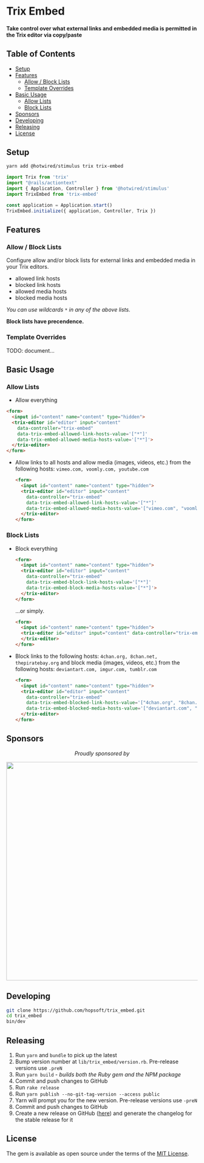 # Trix Embed

#### Take control over what external links and embedded media is permitted in the Trix editor via copy/paste

<!-- Tocer[start]: Auto-generated, don't remove. -->

## Table of Contents

  - [Setup](#setup)
  - [Features](#features)
    - [Allow / Block Lists](#allow--block-lists)
    - [Template Overrides](#template-overrides)
  - [Basic Usage](#basic-usage)
    - [Allow Lists](#allow-lists)
    - [Block Lists](#block-lists)
  - [Sponsors](#sponsors)
  - [Developing](#developing)
  - [Releasing](#releasing)
  - [License](#license)

<!-- Tocer[finish]: Auto-generated, don't remove. -->

## Setup

```sh
yarn add @hotwired/stimulus trix trix-embed
```

```js
import Trix from 'trix'
import "@rails/actiontext"
import { Application, Controller } from '@hotwired/stimulus'
import TrixEmbed from 'trix-embed'

const application = Application.start()
TrixEmbed.initialize({ application, Controller, Trix })
```

## Features

### Allow / Block Lists

Configure allow and/or block lists for external links and embedded media in your Trix editors.

- allowed link hosts
- blocked link hosts
- allowed media hosts
- blocked media hosts

_You can use wildcards `*` in any of the above lists._

__Block lists have precendence.__

### Template Overrides

TODO: document...

## Basic Usage

### Allow Lists

- Allow everything

```html
<form>
  <input id="content" name="content" type="hidden">
  <trix-editor id="editor" input="content"
    data-controller="trix-embed"
    data-trix-embed-allowed-link-hosts-value='["*"]'
    data-trix-embed-allowed-media-hosts-value='["*"]'>
  </trix-editor>
</form>
```

- Allow links to all hosts and allow media (images, videos, etc.) from the following hosts: `vimeo.com, voomly.com, youtube.com`

    ```html
    <form>
      <input id="content" name="content" type="hidden">
      <trix-editor id="editor" input="content"
        data-controller="trix-embed"
        data-trix-embed-allowed-link-hosts-value='["*"]'
        data-trix-embed-allowed-media-hosts-value='["vimeo.com", "voomly.com", "youtube.com"]'>
      </trix-editor>
    </form>
    ```

### Block Lists

- Block everything

    ```html
    <form>
      <input id="content" name="content" type="hidden">
      <trix-editor id="editor" input="content"
        data-controller="trix-embed"
        data-trix-embed-block-link-hosts-value='["*"]'
        data-trix-embed-block-media-hosts-value='["*"]'>
      </trix-editor>
    </form>
    ```

  ...or simply.

    ```html
    <form>
      <input id="content" name="content" type="hidden">
      <trix-editor id="editor" input="content" data-controller="trix-embed">
      </trix-editor>
    </form>
    ```

- Block links to the following hosts: `4chan.org, 8chan.net, thepiratebay.org`
  and block media (images, videos, etc.) from the following hosts: `deviantart.com, imgur.com, tumblr.com`

    ```html
    <form>
      <input id="content" name="content" type="hidden">
      <trix-editor id="editor" input="content"
        data-controller="trix-embed"
        data-trix-embed-blocked-link-hosts-value='["4chan.org", "8chan.net", "thepiratebay.org"]'
        data-trix-embed-blocked-media-hosts-value='["deviantart.com", "imgur.com", "tumblr.com"]'>
      </trix-editor>
    </form>
    ```

## Sponsors

<p align="center">
  <em>Proudly sponsored by</em>
</p>
<p align="center">
  <a href="https://www.clickfunnels.com?utm_source=hopsoft&utm_medium=open-source&utm_campaign=trix_embed">
    <img src="https://images.clickfunnel.com/uploads/digital_asset/file/176632/clickfunnels-dark-logo.svg" width="575" />
  </a>
</p>

## Developing

```sh
git clone https://github.com/hopsoft/trix_embed.git
cd trix_embed
bin/dev
```

## Releasing

1. Run `yarn` and `bundle` to pick up the latest
1. Bump version number at `lib/trix_embed/version.rb`. Pre-release versions use `.preN`
1. Run `yarn build` - *builds both the Ruby gem and the NPM package*
1. Commit and push changes to GitHub
1. Run `rake release`
1. Run `yarn publish --no-git-tag-version --access public`
1. Yarn will prompt you for the new version. Pre-release versions use `-preN`
1. Commit and push changes to GitHub
1. Create a new release on GitHub ([here](https://github.com/hopsoft/trix_embed/releases)) and generate the changelog for the stable release for it

## License

The gem is available as open source under the terms of the [MIT License](https://opensource.org/licenses/MIT).
